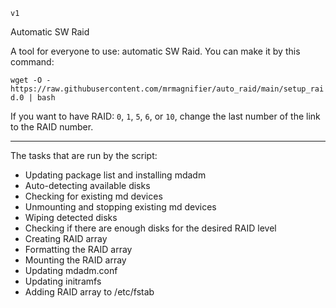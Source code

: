 `v1`

Automatic SW Raid

A tool for everyone to use: automatic SW Raid. You can make it by this command:

`wget -O - https://raw.githubusercontent.com/mrmagnifier/auto_raid/main/setup_raid.0 | bash`

If you want to have RAID: `0`, `1`, `5`, `6`, or `10`, change the last number of the link to the RAID number.

____

The tasks that are run by the script:

- Updating package list and installing mdadm
- Auto-detecting available disks
- Checking for existing md devices
- Unmounting and stopping existing md devices
- Wiping detected disks
- Checking if there are enough disks for the desired RAID level
- Creating RAID array
- Formatting the RAID array
- Mounting the RAID array
- Updating mdadm.conf
- Updating initramfs
- Adding RAID array to /etc/fstab
